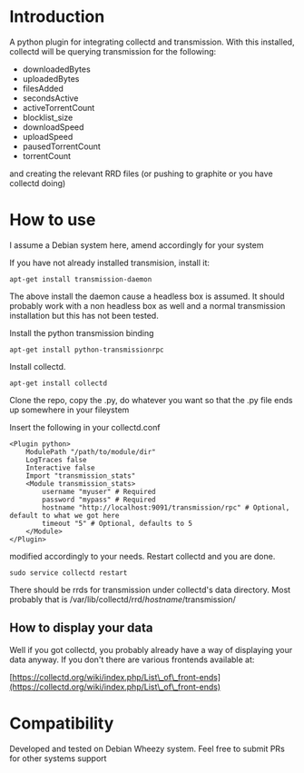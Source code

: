 # Introduction #

A python plugin for integrating collectd and transmission. With this
installed, collectd will be querying transmission for the following:

* downloadedBytes
* uploadedBytes
* filesAdded
* secondsActive
* activeTorrentCount
* blocklist\_size
* downloadSpeed
* uploadSpeed
* pausedTorrentCount
* torrentCount

and creating the relevant RRD files (or pushing to graphite or you have
collectd doing)

# How to use #
I assume a Debian system here, amend accordingly for your system

If you have not already installed transmision, install it:

    apt-get install transmission-daemon

The above install the daemon cause a headless box is assumed. It should
probably work with a non headless box as well and a normal transmission
installation but this has not been tested.

Install the python transmission binding

    apt-get install python-transmissionrpc

Install collectd.

    apt-get install collectd

Clone the repo, copy the .py, do whatever you want so that the .py file
ends up somewhere in your fileystem

Insert the following in your collectd.conf

    <Plugin python>
        ModulePath "/path/to/module/dir"
        LogTraces false
        Interactive false
        Import "transmission_stats"
        <Module transmission_stats>
            username "myuser" # Required
            password "mypass" # Required
            hostname "http://localhost:9091/transmission/rpc" # Optional, default to what we got here
            timeout "5" # Optional, defaults to 5
        </Module>
    </Plugin>

modified accordingly to your needs. Restart collectd and you are done.

    sudo service collectd restart

There should be rrds for transmission under collectd's data directory.
Most probably that is /var/lib/collectd/rrd/_hostname_/transmission/

## How to display your data ##

Well if you got collectd, you probably already have a way of displaying
your data anyway. If you don't there are various frontends available at:

[https://collectd.org/wiki/index.php/List\_of\_front-ends](https://collectd.org/wiki/index.php/List\_of\_front-ends)

# Compatibility #

Developed and tested on Debian Wheezy system. Feel free to submit PRs for other systems support

